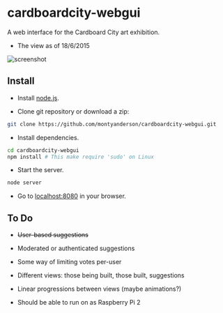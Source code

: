 # cardboardcity-webgui

A web interface for the Cardboard City art exhibition.

* The view as of 18/6/2015

![screenshot](https://i.imgur.com/hdBRvrH.png)

Install
-------

* Install [node.js](https://nodejs.org/).

* Clone git repository or download a zip:

``` bash
git clone https://github.com/montyanderson/cardboardcity-webgui.git
```

* Install dependencies.

``` bash
cd cardboardcity-webgui
npm install # This make require 'sudo' on Linux
```

* Start the server.

``` bash
node server
```

* Go to [localhost:8080](http://localhost:8080) in your browser.

To Do
-----

* ~~User-based suggestions~~

* Moderated or authenticated suggestions

* Some way of limiting votes per-user

* Different views: those being built, those built, suggestions

* Linear progressions between views (maybe animations?)

* Should be able to run on as Raspberry Pi 2
